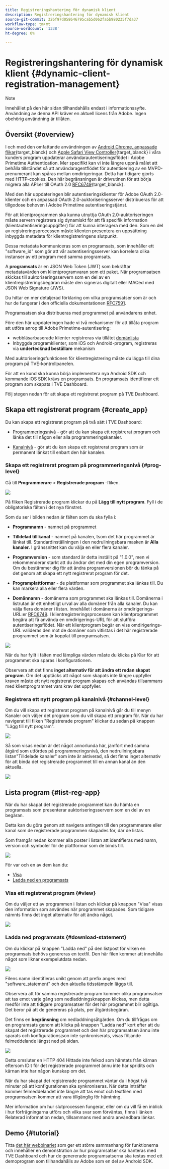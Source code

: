 ```yaml
---
title: Registreringshantering för dynamisk klient
description: Registreringshantering för dynamisk klient
source-git-commit: 326f97d058646795cab5d062fa5b980235f7da37
workflow-type: tm+mt
source-wordcount: '1338'
ht-degree: 0%

---
```



# Registreringshantering för dynamisk klient {#dynamic-client-registration-management}

>[!NOTE]
>
>Innehållet på den här sidan tillhandahålls endast i informationssyfte. Användning av denna API kräver en aktuell licens från Adobe. Ingen obehörig användning är tillåten.

## Översikt {#overview}

I och med den omfattande användningen av [Android Chrome, anpassade flikar](https://developer.chrome.com/multidevice/android/customtabs){target_blanck} och [Apple Safari View Controller](https://developer.apple.com/documentation/safariservices/sfsafariviewcontroller){target_blanck} i våra kunders program uppdaterar användarautentiseringsflödet i Adobe Primetime Authentication. Mer specifikt kan vi inte längre uppnå målet att behålla tillståndet så att användaragentflödet för autentisering av en MVPD-prenumerant kan spåras mellan omdirigeringar. Detta har tidigare gjorts med HTTP-cookies. Den här begränsningen är drivrutinen för att börja migrera alla API:er till OAuth 2.0 [RFC6749](https://tools.ietf.org/html/rfc6749){target_blanck}.

Med den här uppdateringen blir autentiseringsklienter för Adobe OAuth 2.0-klienter och en anpassad OAuth 2.0-auktoriseringsserver distribueras för att tillgodose behoven i Adobe Primetime autentiseringstjänst.

För att klientprogrammen ska kunna utnyttja OAuth 2.0-auktoriseringen måste servern registrera sig dynamiskt för att få specifik information (klientautentiseringsuppgifter) för att kunna interagera med den. Som en del av registreringsprocessen måste klienten presentera en uppsättning inbyggda metadata för klientregistreringens slutpunkt.

Dessa metadata kommuniceras som en programsats, som innehåller ett &quot;software_id&quot; som gör att vår autentiseringsserver kan korrelera olika instanser av ett program med samma programsats.

A **programsats** är en JSON Web Token (JWT) som bekräftar metadatavärden om klientprogramvaran som ett paket. När programsatsen skickas till auktoriseringsservern som en del av en klientregistreringsbegäran måste den signeras digitalt eller MACed med JSON Web Signature (JWS).

Du hittar en mer detaljerad förklaring om vilka programsatser som är och hur de fungerar i den officiella dokumentationen [RFC7591](https://tools.ietf.org/html/rfc7591).

Programsatsen ska distribueras med programmet på användarens enhet.

Före den här uppdateringen hade vi två mekanismer för att tillåta program att utföra anrop till Adobe Primetime-autentisering:

* webbläsarbaserade klienter registreras via tillåtet [domänlista](/help/authentication/programmer-overview.md#reg-and-init)
* Inbyggda programklienter, som iOS och Android-program, registreras via **undertecknad beställare** mekanism


Med auktoriseringsfunktionen för klientregistrering måste du lägga till dina program på TVE-kontrollpanelen.

För att en kund ska kunna börja implementera nya Android SDK och kommande iOS SDK krävs en programsats. En programsats identifierar ett program som skapats i TVE Dashboard.

Följ stegen nedan för att skapa ett registrerat program på TVE Dashboard.

## Skapa ett registrerat program {#create_app}

Du kan skapa ett registrerat program på två sätt i TVE Dashboard:

* [Programmeringsnivå](#prog-level) - gör att du kan skapa ett registrerat program och länka det till någon eller alla programmeringskanaler.

* [Kanalnivå](#channel-level) - gör att du kan skapa ett registrerat program som är permanent länkat till enbart den här kanalen.

### Skapa ett registrerat program på programmeringsnivå {#prog-level}

Gå till **Programmerare** > **Registrerade program** -fliken.

![](assets/reg-app-progr-level.png)

På fliken Registrerade program klickar du på **Lägg till nytt program**. Fyll i de obligatoriska fälten i det nya fönstret.

Som du ser i bilden nedan är fälten som du ska fylla i:

* **Programnamn** - namnet på programmet

* **Tilldelad till kanal** - namnet på kanalen, t</span>som det här programmet är länkat till. Standardinställningen i den nedrullningsbara masken är **Alla kanaler.** I gränssnittet kan du välja en eller flera kanaler.

* **Programversion** - som standard är detta inställt på &quot;1.0.0&quot;, men vi rekommenderar starkt att du ändrar det med din egen programversion. Om du bestämmer dig för att ändra programversionen bör du tänka på det genom att skapa ett nytt registrerat program för det.

* **Programplattformar** - de plattformar som programmet ska länkas till. Du kan markera alla eller flera värden.

* **Domännamn** - domänerna som programmet ska länkas till. Domänerna i listrutan är ett enhetligt urval av alla domäner från alla kanaler. Du kan välja flera domäner i listan. Innehållet i domänerna är omdirigerings-URL:er [RFC6749](https://tools.ietf.org/html/rfc6749). I klientregistreringsprocessen kan klientprogrammet begära att få använda en omdirigerings-URL för att slutföra autentiseringsflödet. När ett klientprogram begär en viss omdirigerings-URL valideras den mot de domäner som vitlistas i det här registrerade programmet som är kopplat till programsatsen.


![](assets/new-reg-app.png)


När du har fyllt i fälten med lämpliga värden måste du klicka på Klar för att programmet ska sparas i konfigurationen.

Observera att det finns **inget alternativ för att ändra ett redan skapat program**. Om det upptäcks att något som skapats inte längre uppfyller kraven måste ett nytt registrerat program skapas och användas tillsammans med klientprogrammet vars krav det uppfyller.


### Registrera ett nytt program på kanalnivå {#channel-level}

Om du vill skapa ett registrerat program på kanalnivå går du till menyn Kanaler och väljer det program som du vill skapa ett program för. När du har navigerat till fliken &quot;Registrerade program&quot; klickar du sedan på knappen &quot;Lägg till nytt program&quot;.

![](assets/reg-new-app-channel-level.png)

Så som visas nedan är det något annorlunda här, jämfört med samma åtgärd som utfördes på programmeringsnivå, den nedrullningsbara listan&quot;Tilldelade kanaler&quot; som inte är aktiverad, så det finns inget alternativ för att binda det registrerade programmet till en annan kanal än den aktuella.

![](assets/new-reg-app-channel.png)

## Lista program {#list-reg-app}

När du har skapat det registrerade programmet kan du hämta en programsats som presenterar auktoriseringsservern som en del av en begäran.

Detta kan du göra genom att navigera antingen till den programmerare eller kanal som de registrerade programmen skapades för, där de listas. 

Som framgår nedan kommer alla poster i listan att identifieras med namn, version och symboler för de plattformar som de binds till.

![](assets/reg-app-list.png)

För var och en av dem kan du:

* [Visa](#view)
* [Ladda ned en programsats](#download-statement)

### Visa ett registrerat program {#view}

Om du väljer ett av programmen i listan och klickar på knappen &quot;Visa&quot; visas den information som användes när programmet skapades. Som tidigare nämnts finns det inget alternativ för att ändra något.


![](assets/view-reg-app.png)


### Ladda ned programsats {#download-statement}

Om du klickar på knappen &quot;Ladda ned&quot; på den listpost för vilken en programsats behövs genereras en textfil. Den här filen kommer att innehålla något som liknar exempelutdata nedan.


![](assets/download-software-statement.png)

Filens namn identifieras unikt genom att prefix anges med &quot;software_statement&quot; och den aktuella tidsstämpeln läggs till.

Observera att för samma registrerade program kommer olika programsatser att tas emot varje gång som nedladdningsknappen klickas, men detta medför inte att tidigare programsatser för det här programmet blir ogiltiga. Det beror på att de genereras på plats, per åtgärdsbegäran.

Det finns en **begränsning** om nedladdningsåtgärden. Om du tillfrågas om en programsats genom att klicka på knappen &quot;Ladda ned&quot; kort efter att du skapat det registrerade programmet och den här programsatsen ännu inte sparats och konfigurationsjson inte synkroniserats, visas följande felmeddelande längst ned på sidan. 

![](assets/error-sw-statement-notready.png)

Detta omsluter en HTTP 404 Hittade inte felkod som hämtats från kärnan eftersom ID:t för det registrerade programmet ännu inte har spridits och kärnan inte har någon kunskap om det.

När du har skapat det registrerade programmet väntar du i högst två minuter på att konfigurationen ska synkroniseras. När detta inträffar kommer felmeddelandet inte längre att tas emot och textfilen med programsatsen kommer att vara tillgänglig för hämtning.

Mer information om hur slutprocessen fungerar, eller om du vill få en inblick i hur förfrågningarna utförs och vilka svar som förväntas, finns i länken Relaterad information nedan, tillsammans med andra användbara länkar.

<!--
## Related Information {#related}

* [Dynamic Client Registration API](/help/authentication/dynamic-client-registration-api.md)
* [TVE Dashboard User Guide](/help/authentication/tve-dashboard-user-guide.md)
-->

## Demo {#tutorial}

Titta [det här webbinariet](https://my.adobeconnect.com/pzkp8ujrigg1/) som ger ett större sammanhang för funktionerna och innehåller en demonstration av hur programsatser ska hanteras med TVE Dashboard och hur de genererade programsatserna ska testas med ett demoprogram som tillhandahålls av Adobe som en del av Android SDK.

